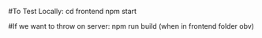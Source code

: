 #To Test Locally:
cd frontend
npm start

#If we want to throw on server:
npm run build (when in frontend folder obv)